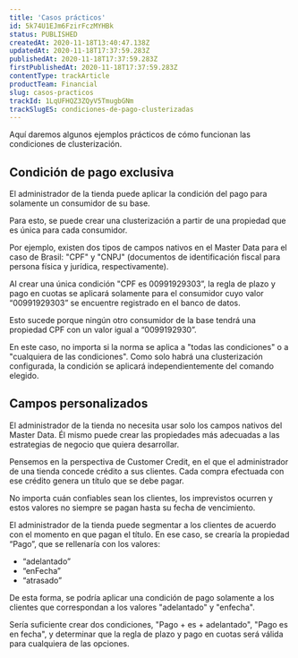 ```yaml
---
title: 'Casos prácticos'
id: 5k74U1EJm6FzirFczMYHBk
status: PUBLISHED
createdAt: 2020-11-18T13:40:47.138Z
updatedAt: 2020-11-18T17:37:59.283Z
publishedAt: 2020-11-18T17:37:59.283Z
firstPublishedAt: 2020-11-18T17:37:59.283Z
contentType: trackArticle
productTeam: Financial
slug: casos-practicos
trackId: 1LqUFHQZ3ZQyV5TmugbGNm
trackSlugES: condiciones-de-pago-clusterizadas
---
```


Aquí daremos algunos ejemplos prácticos de cómo funcionan las condiciones de clusterización.

## Condición de pago exclusiva

El administrador de la tienda puede aplicar la condición del pago para solamente un consumidor de su base.

Para esto, se puede crear una clusterización a partir de una propiedad que es única para cada consumidor.

Por ejemplo, existen dos tipos de campos nativos en el Master Data para el caso de Brasil: "CPF" y "CNPJ" (documentos de identificación fiscal para persona física y jurídica, respectivamente).

Al crear una única condición "CPF es 00991929303”, la regla de plazo y pago en cuotas se aplicará solamente para el consumidor cuyo valor “00991929303” se encuentre registrado en el banco de datos. 

Esto sucede porque ningún otro consumidor de la base tendrá una propiedad CPF con un valor igual a “0099192930”. 

En este caso, no importa si la norma se aplica a "todas las condiciones" o a "cualquiera de las condiciones". Como solo habrá una clusterización configurada, la condición se aplicará independientemente del comando elegido.

## Campos personalizados

El administrador de la tienda no necesita usar solo los campos nativos del Master Data. Él mismo puede crear las propiedades más adecuadas a las estrategias de negocio que quiera desarrollar. 

Pensemos en la perspectiva de Customer Credit, en el que el administrador de una tienda concede crédito a sus clientes. Cada compra efectuada con ese crédito genera un título que se debe pagar.

No importa cuán confiables sean los clientes, los imprevistos ocurren y estos valores no siempre se pagan hasta su fecha de vencimiento.

El administrador de la tienda puede segmentar a los clientes de acuerdo con el momento en que pagan el título. En ese caso, se crearía la propiedad “Pago”, que se rellenaría con los valores:

- “adelantado”
- “enFecha” 
- “atrasado”

De esta forma, se podría aplicar una condición de pago solamente a los clientes que correspondan a los valores "adelantado" y "enfecha".

Sería suficiente crear dos condiciones, "Pago + es + adelantado", "Pago es en fecha", y determinar que la regla de plazo y pago en cuotas será válida para cualquiera de las opciones.
